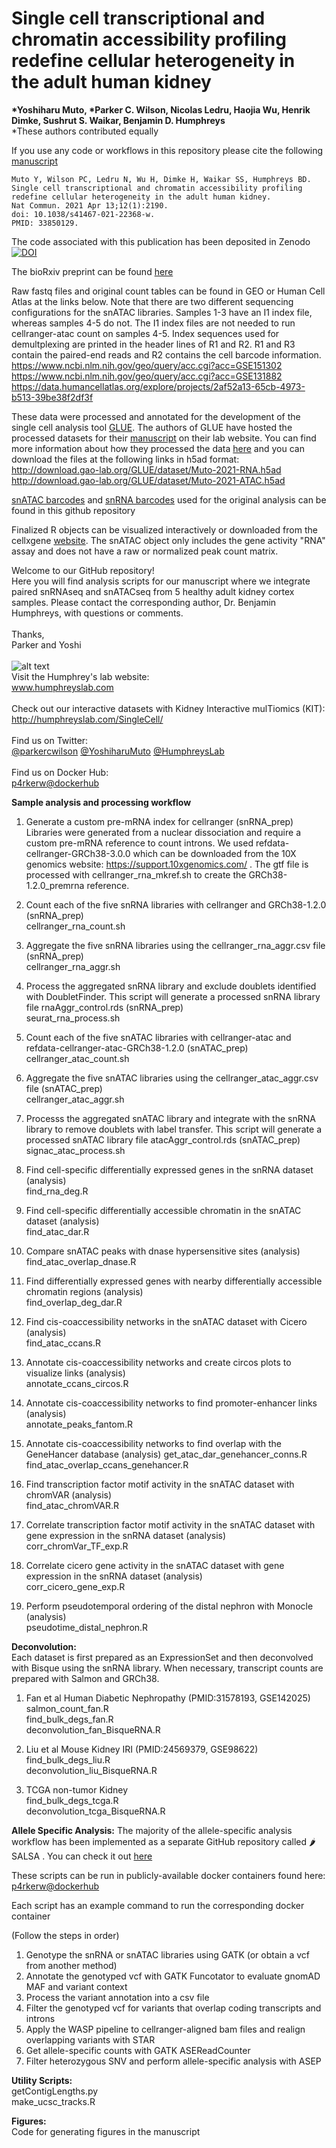 # **Single cell transcriptional and chromatin accessibility profiling redefine cellular heterogeneity in the adult human kidney**
__*Yoshiharu Muto, *Parker C. Wilson, Nicolas Ledru, Haojia Wu, Henrik Dimke, Sushrut S. Waikar, Benjamin D. Humphreys__  
*These authors contributed equally  

If you use any code or workflows in this repository please cite the following [manuscript](https://pubmed.ncbi.nlm.nih.gov/33850129/)
```
Muto Y, Wilson PC, Ledru N, Wu H, Dimke H, Waikar SS, Humphreys BD.
Single cell transcriptional and chromatin accessibility profiling redefine cellular heterogeneity in the adult human kidney. 
Nat Commun. 2021 Apr 13;12(1):2190. 
doi: 10.1038/s41467-021-22368-w. 
PMID: 33850129.
```
The code associated with this publication has been deposited in Zenodo 
<a href="https://doi.org/10.5281/zenodo.4555693"><img src="https://zenodo.org/badge/DOI/10.5281/zenodo.4555693.svg" alt="DOI"></a>

The bioRxiv preprint can be found [here](https://doi.org/10.1101/2020.06.14.151167)

Raw fastq files and original count tables can be found in GEO or Human Cell Atlas at the links below. Note that there are two different sequencing configurations for the snATAC libraries. Samples 1-3 have an I1 index file, whereas samples 4-5 do not. The I1 index files are not needed to run cellranger-atac count on samples 4-5. Index sequences used for demultplexing are printed in the header lines of R1 and R2. R1 and R3 contain the paired-end reads and R2 contains the cell barcode information.  <br/>
https://www.ncbi.nlm.nih.gov/geo/query/acc.cgi?acc=GSE151302 <br/>
https://www.ncbi.nlm.nih.gov/geo/query/acc.cgi?acc=GSE131882 <br/>
https://data.humancellatlas.org/explore/projects/2af52a13-65cb-4973-b513-39be38f2df3f

These data were processed and annotated for the development of the single cell analysis tool [GLUE](https://github.com/gao-lab/GLUE). The authors of GLUE have hosted the processed datasets for their [manuscript](https://www.nature.com/articles/s41587-022-01284-4) on their lab website. You can find more information about how they processed the data [here](https://scglue.readthedocs.io/en/latest/data.html) and you can download the files at the following links in h5ad format:<br>
http://download.gao-lab.org/GLUE/dataset/Muto-2021-RNA.h5ad <br>
http://download.gao-lab.org/GLUE/dataset/Muto-2021-ATAC.h5ad

[snATAC barcodes](https://github.com/p4rkerw/Muto_Wilson_NComm_2020/blob/master/snATAC_prep/atac_barcodes.csv) and [snRNA barcodes](https://github.com/p4rkerw/Muto_Wilson_NComm_2020/blob/master/snRNA_prep/rna_barcodes.csv) used for the original analysis can be found in this github repository

Finalized R objects can be visualized interactively or downloaded from the cellxgene [website](https://cellxgene.cziscience.com/collections/9b02383a-9358-4f0f-9795-a891ec523bcc). The snATAC object only includes the gene activity "RNA" assay and does not have a raw or normalized peak count matrix.


Welcome to our GitHub repository!  
Here you will find analysis scripts for our manuscript where we integrate paired snRNAseq and snATACseq from 5 healthy adult kidney cortex samples. Please contact the corresponding author, Dr. Benjamin Humphreys, with questions or comments.  
<br/>
Thanks,  
Parker and Yoshi
<br/><br/>
![alt text](http://humphreyslab.com/wp-content/uploads/2015/12/favicon-H.jpg)  
Visit the Humphrey's lab website:   
www.humphreyslab.com  
<br/>
Check out our interactive datasets with Kidney Interactive mulTiomics (KIT):  
http://humphreyslab.com/SingleCell/
<br/><br/>
Find us on Twitter: 
<br/>
  <a href="https://twitter.com/parkercwilson?ref_src=twsrc%5Etfw" class="twitter-follow-button" data-show-count="false"> @parkercwilson</a>
  <a href="https://twitter.com/YoshiharuMuto?ref_src=twsrc%5Etfw" class="twitter-follow-button" data-show-count="false"> @YoshiharuMuto</a>
  <a href="https://twitter.com/HumphreysLab?ref_src=twsrc%5Etfw" class="twitter-follow-button" data-show-count="false"> @HumphreysLab</a>
<br/><br/>
Find us on Docker Hub:  
[p4rkerw@dockerhub](https://hub.docker.com/search?q=p4rkerw&type=image)
<br/>



**Sample analysis and processing workflow**  
1. Generate a custom pre-mRNA index for cellranger (snRNA_prep)  
Libraries were generated from a nuclear dissociation and require a custom pre-mRNA reference to count introns. We used refdata-cellranger-GRCh38-3.0.0 which can be downloaded from the 10X genomics website: https://support.10xgenomics.com/ . The gtf file is processed with cellranger_rna_mkref.sh to create the GRCh38-1.2.0_premrna reference.  

2. Count each of the five snRNA libraries with cellranger and GRCh38-1.2.0 (snRNA_prep)  
cellranger_rna_count.sh  

3. Aggregate the five snRNA libraries using the cellranger_rna_aggr.csv file (snRNA_prep)    
cellranger_rna_aggr.sh  

4. Process the aggregated snRNA library and exclude doublets identified with DoubletFinder. This script will generate a processed snRNA library file rnaAggr_control.rds (snRNA_prep)    
seurat_rna_process.sh  

5. Count each of the five snATAC libraries with cellranger-atac and refdata-cellranger-atac-GRCh38-1.2.0 (snATAC_prep)  
cellranger_atac_count.sh

6. Aggregate the five snATAC libraries using the cellranger_atac_aggr.csv file (snATAC_prep)      
cellranger_atac_aggr.sh  

7. Processs the aggregated snATAC library and integrate with the snRNA library to remove doublets with label transfer. This script will generate a processed snATAC library file atacAggr_control.rds (snATAC_prep)  
signac_atac_process.sh  

8. Find cell-specific differentially expressed genes in the snRNA dataset (analysis)  
find_rna_deg.R  

9. Find cell-specific differentially accessible chromatin in the snATAC dataset (analysis)  
find_atac_dar.R

10. Compare snATAC peaks with dnase hypersensitive sites (analysis)  
find_atac_overlap_dnase.R  

11. Find differentially expressed genes with nearby differentially accessible chromatin regions (analysis)  
find_overlap_deg_dar.R  

12. Find cis-coaccessibility networks in the snATAC dataset with Cicero (analysis)  
find_atac_ccans.R  

13. Annotate cis-coaccessibility networks and create circos plots to visualize links (analysis)  
annotate_ccans_circos.R

14. Annotate cis-coaccessibility networks to find promoter-enhancer links (analysis)  
annotate_peaks_fantom.R

15. Annotate cis-coaccessibility networks to find overlap with the GeneHancer database (analysis)
get_atac_dar_genehancer_conns.R
find_atac_overlap_ccans_genehancer.R

16. Find transcription factor motif activity in the snATAC dataset with chromVAR (analysis)  
find_atac_chromVAR.R  

17. Correlate transcription factor motif activity in the snATAC dataset with gene expression in the snRNA dataset (analysis)  
corr_chromVar_TF_exp.R  

18. Correlate cicero gene activity in the snATAC dataset with gene expression in the snRNA dataset (analysis)  
corr_cicero_gene_exp.R  

19. Perform pseudotemporal ordering of the distal nephron with Monocle (analysis)  
pseudotime_distal_nephron.R  

**Deconvolution:**    
Each dataset is first prepared as an ExpressionSet and then deconvolved with Bisque using the snRNA library. When necessary, transcript counts are prepared with Salmon and GRCh38.
1. Fan et al Human Diabetic Nephropathy (PMID:31578193, GSE142025)  
salmon_count_fan.R  
find_bulk_degs_fan.R  
deconvolution_fan_BisqueRNA.R  

2. Liu et al Mouse Kidney IRI (PMID:24569379, GSE98622)  
find_bulk_degs_liu.R  
deconvolution_liu_BisqueRNA.R  

3. TCGA non-tumor Kidney  
find_bulk_degs_tcga.R  
deconvolution_tcga_BisqueRNA.R  

**Allele Specific Analysis:**
The majority of the allele-specific analysis workflow has been implemented as a separate GitHub repository called 🌶️SALSA . You can check it out [here](https://github.com/p4rkerw/SALSA)

These scripts can be run in publicly-available docker containers found here: [p4rkerw@dockerhub](https://hub.docker.com/search?q=p4rkerw&type=image)

Each script has an example command to run the corresponding docker container  

(Follow the steps in order) 
1. Genotype the snRNA or snATAC libraries using GATK (or obtain a vcf from another method)    
2. Annotate the genotyped vcf with GATK Funcotator to evaluate gnomAD MAF and variant context  
3. Process the variant annotation into a csv file  
4. Filter the genotyped vcf for variants that overlap coding transcripts and introns  
5. Apply the WASP pipeline to cellranger-aligned bam files and realign overlapping variants with STAR  
6. Get allele-specific counts with GATK ASEReadCounter  
7. Filter heterozygous SNV and perform allele-specific analysis with ASEP  

**Utility Scripts:**    
getContigLengths.py  
make_ucsc_tracks.R  

**Figures:**      
Code for generating figures in the manuscript




